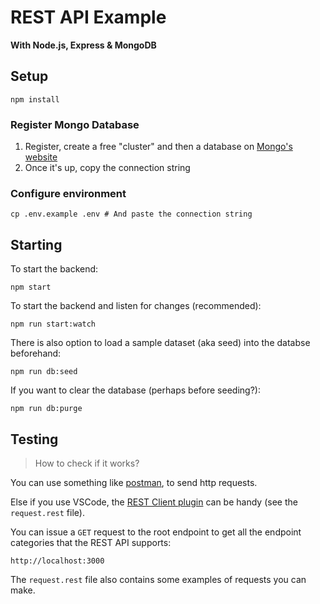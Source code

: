 # REST API Example

**With Node.js, Express & MongoDB**

## Setup

    npm install

### Register Mongo Database

1. Register, create a free "cluster" and then a database on [Mongo's website](www.mongodb.com)
2. Once it's up, copy the connection string

### Configure environment

    cp .env.example .env # And paste the connection string

## Starting

To start the backend:

    npm start

To start the backend and listen for changes (recommended):

    npm run start:watch

There is also option to load a sample dataset (aka seed) into the databse beforehand:

    npm run db:seed

If you want to clear the database (perhaps before seeding?):

    npm run db:purge

## Testing

> How to check if it works?

You can use something like [postman](www.postman.com), to send http requests.

Else if you use VSCode, the [REST Client plugin](https://marketplace.visualstudio.com/items?itemName=humao.rest-client) can be handy (see the `request.rest` file).

You can issue a `GET` request to the root endpoint to get all the endpoint categories that the REST API supports:

    http://localhost:3000

The `request.rest` file also contains some examples of requests you can make.
